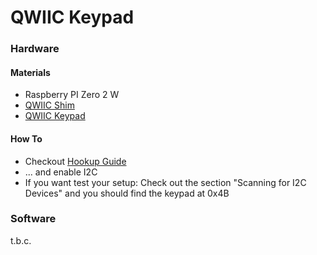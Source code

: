 # QWIIC Keypad

### Hardware

#### Materials

* Raspberry PI Zero 2 W
* [QWIIC Shim](https://www.sparkfun.com/products/15794)
* [QWIIC Keypad](https://www.sparkfun.com/products/15290)

#### How To
* Checkout [Hookup Guide](https://learn.sparkfun.com/tutorials/qwiic-shim-for-raspberry-pi-hookup-guide#hardware-overview)
* ... and enable I2C
* If you want test your setup: Check out the section "Scanning for I2C Devices" and you should find the keypad at 0x4B

### Software

t.b.c.


